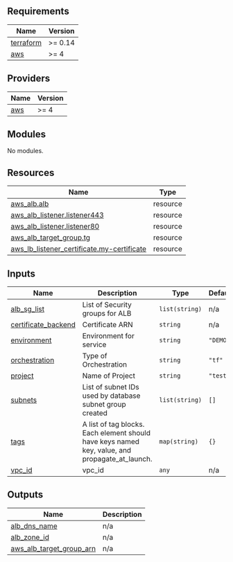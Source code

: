 ## Requirements

| Name | Version |
|------|---------|
| <a name="requirement_terraform"></a> [terraform](#requirement\_terraform) | >= 0.14 |
| <a name="requirement_aws"></a> [aws](#requirement\_aws) | >= 4 |

## Providers

| Name | Version |
|------|---------|
| <a name="provider_aws"></a> [aws](#provider\_aws) | >= 4 |

## Modules

No modules.

## Resources

| Name | Type |
|------|------|
| [aws_alb.alb](https://registry.terraform.io/providers/hashicorp/aws/latest/docs/resources/alb) | resource |
| [aws_alb_listener.listener443](https://registry.terraform.io/providers/hashicorp/aws/latest/docs/resources/alb_listener) | resource |
| [aws_alb_listener.listener80](https://registry.terraform.io/providers/hashicorp/aws/latest/docs/resources/alb_listener) | resource |
| [aws_alb_target_group.tg](https://registry.terraform.io/providers/hashicorp/aws/latest/docs/resources/alb_target_group) | resource |
| [aws_lb_listener_certificate.my-certificate](https://registry.terraform.io/providers/hashicorp/aws/latest/docs/resources/lb_listener_certificate) | resource |

## Inputs

| Name | Description | Type | Default | Required |
|------|-------------|------|---------|:--------:|
| <a name="input_alb_sg_list"></a> [alb\_sg\_list](#input\_alb\_sg\_list) | List of Security groups for ALB | `list(string)` | n/a | yes |
| <a name="input_certificate_backend"></a> [certificate\_backend](#input\_certificate\_backend) | Certificate ARN | `string` | n/a | yes |
| <a name="input_environment"></a> [environment](#input\_environment) | Environment for service | `string` | `"DEMO"` | no |
| <a name="input_orchestration"></a> [orchestration](#input\_orchestration) | Type of Orchestration | `string` | `"tf"` | no |
| <a name="input_project"></a> [project](#input\_project) | Name of Project | `string` | `"test"` | no |
| <a name="input_subnets"></a> [subnets](#input\_subnets) | List of subnet IDs used by database subnet group created | `list(string)` | `[]` | no |
| <a name="input_tags"></a> [tags](#input\_tags) | A list of tag blocks. Each element should have keys named key, value, and propagate\_at\_launch. | `map(string)` | `{}` | no |
| <a name="input_vpc_id"></a> [vpc\_id](#input\_vpc\_id) | vpc\_id | `any` | n/a | yes |

## Outputs

| Name | Description |
|------|-------------|
| <a name="output_alb_dns_name"></a> [alb\_dns\_name](#output\_alb\_dns\_name) | n/a |
| <a name="output_alb_zone_id"></a> [alb\_zone\_id](#output\_alb\_zone\_id) | n/a |
| <a name="output_aws_alb_target_group_arn"></a> [aws\_alb\_target\_group\_arn](#output\_aws\_alb\_target\_group\_arn) | n/a |
